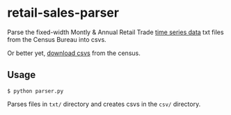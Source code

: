 retail-sales-parser
===================

Parse the fixed-width Montly & Annual Retail Trade [time series data](http://www.census.gov/retail/marts/www/timeseries.html) txt files from the Census Bureau into csvs.

Or better yet, [download csvs](http://www.census.gov/econ/currentdata/dbsearch?program=MARTS&startYear=1992&endYear=2013&categories=44X72&dataType=SM&geoLevel=US&adjusted=1&notAdjusted=1&errorData=0) from the census.

Usage
-----

`$ python parser.py`

Parses files in `txt/` directory and creates csvs in the `csv/` directory.
